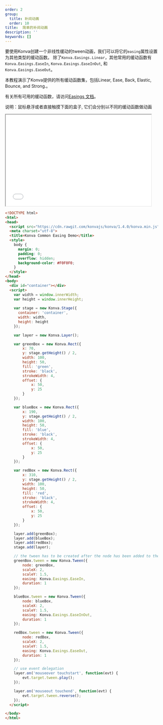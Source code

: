 ```yaml
---
order: 2
group:
  title: 补间动画
  order: 10
title:  简单的补间动画
description: ''
keywords: []
---
```

要使用Konva创建一个非线性缓动的tween动画，我们可以将它的`easing`属性设置为其他类型的缓动函数。 除了`Konva.Easings.Linear`，其他常用的缓动函数有`Konva.Easings.EaseIn`,
`Konva.Easings.EaseInOut`, 和 `Konva.Easings.EaseOut`。


本教程演示了Konva提供的所有缓动函数集，包括Linear, Ease, Back, Elastic, Bounce, and Strong.。

有关所有可用的缓动函数，请访问[Easings 文档](https://konvajs.github.io/api/Konva.Easing.html)。

说明：鼠标悬浮或者直接触摸下面的盒子, 它们会分别以不同的缓动函数做动画

<iframe src="/downloads/code/tweens/Common_Easing.html" style="width: 50vw;height:300px;"></iframe>

```html
<!DOCTYPE html>
<html>
<head>
  <script src="https://cdn.rawgit.com/konvajs/konva/1.4.0/konva.min.js"></script>
  <meta charset="utf-8">
  <title>Konva Common Easing Demo</title>
  <style>
    body {
      margin: 0;
      padding: 0;
      overflow: hidden;
      background-color: #F0F0F0;
    }
  </style>
</head>
<body>
  <div id="container"></div>
  <script>
    var width = window.innerWidth;
    var height = window.innerHeight;
    
    var stage = new Konva.Stage({
      container: 'container',
      width: width,
      height: height
    });

    var layer = new Konva.Layer();

    var greenBox = new Konva.Rect({
        x: 70,
        y: stage.getHeight() / 2,
        width: 100,
        height: 50,
        fill: 'green',
        stroke: 'black',
        strokeWidth: 4,
        offset: {
            x: 50,
            y: 25
        }
    });

    var blueBox = new Konva.Rect({
        x: 190,
        y: stage.getHeight() / 2,
        width: 100,
        height: 50,
        fill: 'blue',
        stroke: 'black',
        strokeWidth: 4,
        offset: {
            x: 50,
            y: 25
        }
    });

    var redBox = new Konva.Rect({
        x: 310,
        y: stage.getHeight() / 2,
        width: 100,
        height: 50,
        fill: 'red',
        stroke: 'black',
        strokeWidth: 4,
        offset: {
            x: 50,
            y: 25
        }
    });

    layer.add(greenBox);
    layer.add(blueBox);
    layer.add(redBox);
    stage.add(layer);

    // the tween has to be created after the node has been added to the layer
    greenBox.tween = new Konva.Tween({
        node: greenBox,
        scaleX: 2,
        scaleY: 1.5,
        easing: Konva.Easings.EaseIn,
        duration: 1
    });

    blueBox.tween = new Konva.Tween({
        node: blueBox,
        scaleX: 2,
        scaleY: 1.5,
        easing: Konva.Easings.EaseInOut,
        duration: 1
    });

    redBox.tween = new Konva.Tween({
        node: redBox,
        scaleX: 2,
        scaleY: 1.5,
        easing: Konva.Easings.EaseOut,
        duration: 1
    });

    // use event delegation
    layer.on('mouseover touchstart', function(evt) {
        evt.target.tween.play();
    });

    layer.on('mouseout touchend', function(evt) {
        evt.target.tween.reverse();
    });
  </script>

</body>
</html>
```
